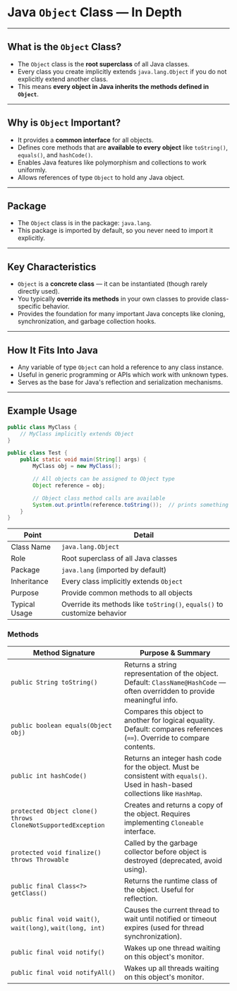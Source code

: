 # Java `Object` Class — In Depth

---

## What is the `Object` Class?

- The `Object` class is the **root superclass** of all Java classes.
- Every class you create implicitly extends `java.lang.Object` if you do not explicitly extend another class.
- This means **every object in Java inherits the methods defined in `Object`**.

---

## Why is `Object` Important?

- It provides a **common interface** for all objects.
- Defines core methods that are **available to every object** like `toString()`, `equals()`, and `hashCode()`.
- Enables Java features like polymorphism and collections to work uniformly.
- Allows references of type `Object` to hold any Java object.

---

## Package

- The `Object` class is in the package: `java.lang`.
- This package is imported by default, so you never need to import it explicitly.

---

## Key Characteristics

- `Object` is a **concrete class** — it can be instantiated (though rarely directly used).
- You typically **override its methods** in your own classes to provide class-specific behavior.
- Provides the foundation for many important Java concepts like cloning, synchronization, and garbage collection hooks.

---

## How It Fits Into Java

- Any variable of type `Object` can hold a reference to any class instance.
- Useful in generic programming or APIs which work with unknown types.
- Serves as the base for Java's reflection and serialization mechanisms.

---

## Example Usage

```java
public class MyClass {
    // MyClass implicitly extends Object
}

public class Test {
    public static void main(String[] args) {
        MyClass obj = new MyClass();

        // All objects can be assigned to Object type
        Object reference = obj;

        // Object class method calls are available
        System.out.println(reference.toString());  // prints something like MyClass@1b6d3586
    }
}
```
| Point         | Detail                                                                   |
| ------------- | ------------------------------------------------------------------------ |
| Class Name    | `java.lang.Object`                                                       |
| Role          | Root superclass of all Java classes                                      |
| Package       | `java.lang` (imported by default)                                        |
| Inheritance   | Every class implicitly extends `Object`                                  |
| Purpose       | Provide common methods to all objects                                    |
| Typical Usage | Override its methods like `toString()`, `equals()` to customize behavior |

### **Methods**


| Method Signature                                             | Purpose & Summary                                                                                                               |
| ------------------------------------------------------------ | ------------------------------------------------------------------------------------------------------------------------------- |
| `public String toString()`                                   | Returns a string representation of the object. Default: `ClassName@HashCode` — often overridden to provide meaningful info.     |
| `public boolean equals(Object obj)`                          | Compares this object to another for logical equality. Default: compares references (`==`). Override to compare contents.        |
| `public int hashCode()`                                      | Returns an integer hash code for the object. Must be consistent with `equals()`. Used in hash-based collections like `HashMap`. |
| `protected Object clone() throws CloneNotSupportedException` | Creates and returns a copy of the object. Requires implementing `Cloneable` interface.                                          |
| `protected void finalize() throws Throwable`                 | Called by the garbage collector before object is destroyed (deprecated, avoid using).                                           |
| `public final Class<?> getClass()`                           | Returns the runtime class of the object. Useful for reflection.                                                                 |
| `public final void wait()`, `wait(long)`, `wait(long, int)`  | Causes the current thread to wait until notified or timeout expires (used for thread synchronization).                          |
| `public final void notify()`                                 | Wakes up one thread waiting on this object's monitor.                                                                           |
| `public final void notifyAll()`                              | Wakes up all threads waiting on this object's monitor.                                                                          |
